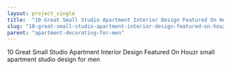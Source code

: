 ```yaml
---
layout: project_single
title:  "10 Great Small Studio Apartment Interior Design Featured On Houzr small apartment studio design for men"
slug: "10-great-small-studio-apartment-interior-design-featured-on-houzr-small-apartment-studio-design-for-men"
parent: "apartment-decorating-for-men"
---
```

10 Great Small Studio Apartment Interior Design Featured On Houzr small apartment studio design for men